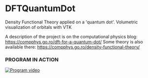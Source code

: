 # DFTQuantumDot
Density Functional Theory applied on a 'quantum dot'. Volumetric visualization of orbitals with VTK

A description of the project is on the computational physics blog: https://compphys.go.ro/dft-for-a-quantum-dot/
Some theory is also available there: https://compphys.go.ro/density-functional-theory/

### PROGRAM IN ACTION

[![Program video](https://img.youtube.com/vi/OMgNsX4QeHs/0.jpg)](https://youtu.be/OMgNsX4QeHs)
